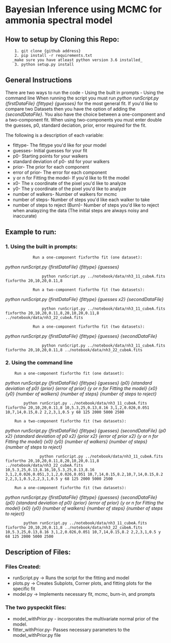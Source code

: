 # Bayesian Inference using MCMC for ammonia spectral model

## How to setup by Cloning this Repo:

        1. git clone {github address} 
        2. pip install -r requirements.txt
       _make sure you have atleast python version 3.6 installed_
        3. python setup.py install

## General Instructions
There are two ways to run the code 
        - Using the built in prompts
        - Using the command line
When running the script you must run _python runScript.py {firstDataFile} {fittype} {guesses}_ for the most general fit. If you'd like to compare two Datasets then you have the option of adding the _{secondDataFile}_. You also have the choice between a one-component and a two-component fit. When using two-components you must enter double the guesses, p0,  standard deciation, prior, error required for the fit. 

The following is a description of each variable:

- fittype- The fittype you'd like for your model
- guesses- Initial guesses for your fit
- p0- Starting points for your walkers
- standard deviation of p0- std for your walkers
- prior- The prior for each component
- error of prior- The error for each component
- y or n for Fitting the model- If you'd like to fit the model
- x0- The x coordinate of the pixel you'd like to analyze
- y0- The y coordinate of the pixel you'd like to analyze
- number of walkers- Number of walkers for mcmc
- number of steps- Number of steps you'd like each walker to take
- number of steps to reject (Burn)- Number of steps you'd like to reject when analayzing the data (The initial steps are always noisy and inaccurate)

## Example to run:
###     1. Using the built in prompts:
                Run a one-component fixfortho fit (one dataset):
_python runScript.py {firstDataFile} {fittype} {guesses}_

`                python runScript.py ../notebook/data/nh3_11_cubeA.fits fixfortho 20,10,20,0.11,8`

                Run a two-component fixfortho fit (two datasets):
_python runScript.py {firstDataFile} {fittype} {guesses x2} {secondDataFile}_
 
`                python runScript.py ../notebook/data/nh3_11_cubeA.fits fixfortho 20,10,20,0.11,8,20,10,20,0.11,8 ../notebook/data/nh3_22_cubeA.fits`

                Run a one-component fixfortho fit (two datasets):
_python runScript.py {firstDataFile} {fittype} {guesses} {secondDataFile}_
 
`                python runScript.py ../notebook/data/nh3_11_cubeA.fits fixfortho 20,10,20,0.11,8 ../notebook/data/nh3_22_cubeA.fits`

###     2. Using the command line
        Run a one-component fixfortho fit (one dataset):
_python runScript.py {firstDataFile} {fittype} {guesses} {p0} {standard deviation of p0} {prior} {error of prior} {y or n for Fitting the model} {x0} {y0} {number of walkers} {number of steps} {number of steps to reject}_

`        python runScript.py ../notebook/data/nh3_11_cubeA.fits fixfortho 20,10,20,0.11,8 10,5.3,25,0.13,8.16 3,1,2,0.026,0.051 10,7,14,0.15,8.2 2,2,3,1,0.5 y 68 125 2000 5000 2500`

        Run a two-component fixfortho fit (two datasets):

_python runScript.py {firstDataFile} {fittype} {guesses} {secondDataFile} {p0 x2} {standard deviation of p0 x2} {prior x2} {error of prior x2} {y or n for Fitting the model} {x0} {y0} {number of walkers} {number of steps} {number of steps to reject}_

`                python runScript.py ../notebook/data/nh3_11_cubeA.fits fixfortho 20,10,20,0.11,8,20,10,20,0.11,8 ../notebook/data/nh3_22_cubeA.fits 10,5.3,25,0.13,8.16,10,5.3,25,0.13,8.16 3,1,2,0.026,0.051,3,1,2,0.026,0.051 10,7,14,0.15,8.2,10,7,14,0.15,8.2 2,2,3,1,0.5,2,2,3,1,0.5 y 68 125 2000 5000 2500 `

        Run a one-component fixfortho fit (two datasets):
_python runScript.py {firstDataFile} {fittype} {guesses} {secondDataFile} {p0} {standard deviation of p0} {prior} {error of prior} {y or n for Fitting the model} {x0} {y0} {number of walkers} {number of steps} {number of steps to reject}_

`        python runScript.py ../notebook/data/nh3_11_cubeA.fits fixfortho 20,10,20,0.11,8 ../notebook/data/nh3_22_cubeA.fits 10,5.3,25,0.13,8.16 3,1,2,0.026,0.051 10,7,14,0.15,8.2 2,2,3,1,0.5 y 68 125 2000 5000 2500`

## Description of Files: 

### Files Created:
 - runScript.py -> Runs the script for the fitting and model
 - plots.py -> Creates Subplots, Corner plots, and fitting plots for the specific fit
 - model.py -> Implements necessary fit, mcmc, burn-in, and prompts


### The two pyspeckit files:
- model_withPrior.py - incorporates the multivariate normal prior of the model.
- fitter_withPrior.py- Passes necessary parameters to the model_withPrior.py file
